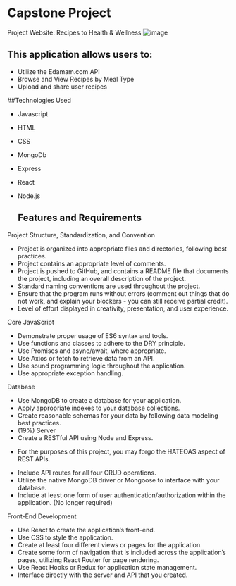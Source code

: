# Capstone Project

Project Website: Recipes to Health & Wellness 
![image](https://github.com/olearybmps/autoimmuneRecipeCapstone/assets/160647100/d5d81287-385f-43b5-916c-6d96cb394353)
## This application allows users to:
- Utilize the Edamam.com API 
- Browse and View Recipes by Meal Type
- Upload and share user recipes

##Technologies Used
- Javascript
- HTML
- CSS
- MongoDb
- Express
- React
- Node.js

  ## Features and Requirements
Project Structure, Standardization, and Convention
- Project is organized into appropriate files and directories, following best practices.
- Project contains an appropriate level of comments.
- Project is pushed to GitHub, and contains a README file that documents the project, including an overall description of the project.
- Standard naming conventions are used throughout the project.
- Ensure that the program runs without errors (comment out things that do not work, and explain your blockers - you can still receive partial credit).
- Level of effort displayed in creativity, presentation, and user experience.
  
Core JavaScript
- Demonstrate proper usage of ES6 syntax and tools.
- Use functions and classes to adhere to the DRY principle.
- Use Promises and async/await, where appropriate.
- Use Axios or fetch to retrieve data from an API.
- Use sound programming logic throughout the application.
- Use appropriate exception handling.
  
Database
- Use MongoDB to create a database for your application.
- Apply appropriate indexes to your database collections.
- Create reasonable schemas for your data by following data modeling best practices.
- (19%) Server
- Create a RESTful API using Node and Express.
* For the purposes of this project, you may forgo the HATEOAS aspect of REST APIs.
- Include API routes for all four CRUD operations.
- Utilize the native MongoDB driver or Mongoose to interface with your database.
- Include at least one form of user authentication/authorization within the application. (No longer required)
  
Front-End Development
- Use React to create the application’s front-end.
- Use CSS to style the application.
- Create at least four different views or pages for the application.
- Create some form of navigation that is included across the application’s pages, utilizing React Router for page rendering.
- Use React Hooks or Redux for application state management.
- Interface directly with the server and API that you created.
